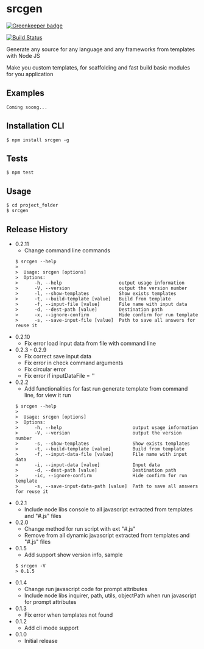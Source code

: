 srcgen
=========

[![Greenkeeper badge](https://badges.greenkeeper.io/EndyKaufman/srcgen.svg)](https://greenkeeper.io/)

[![Build Status](https://travis-ci.org/EndyKaufman/srcgen.svg?branch=master)](https://travis-ci.org/EndyKaufman/srcgen)

Generate any source for any language and any frameworks from templates with Node JS

Make you custom templates, for scaffolding and fast build basic modules for you application

## Examples

    Coming soong...

## Installation CLI

    $ npm install srcgen -g

## Tests

    $ npm test

## Usage

    $ cd project_folder
    $ srcgen    

## Release History 
* 0.2.11
    * Change command line commands
    ```
    $ srcgen --help
    >
    >  Usage: srcgen [options]
    >  Options:
    >      -h, --help                     output usage information
    >      -V, --version                  output the version number
    >      -l, --show-templates           Show exists templates
    >      -t, --build-template [value]   Build from template
    >      -f, --input-file [value]       File name with input data
    >      -d, --dest-path [value]        Destination path
    >      -x, --ignore-confirm           Hide confirm for run template
    >      -s, --save-input-file [value]  Path to save all answers for reuse it
    ```
* 0.2.10
    * Fix error load input data from file with command line
* 0.2.3 - 0.2.9
    * Fix correct save input data
    * Fix error in check command arguments
    * Fix circular error
    * Fix error if inputDataFile = ''
* 0.2.2
    * Add functionalities for fast run generate template from command line, for view it run
    ```
    $ srcgen --help
    >
    >  Usage: srcgen [options]
    >  Options:
    >      -h, --help                          output usage information
    >      -V, --version                       output the version number
    >      -s, --show-templates                Show exists templates
    >      -t, --build-template [value]        Build from template
    >      -f, --input-data-file [value]       File name with input data
    >      -i, --input-data [value]            Input data
    >      -d, --dest-path [value]             Destination path
    >      -ic, --ignore-confirm               Hide confirm for run template
    >      -s, --save-input-data-path [value]  Path to save all answers for reuse it
    ```
* 0.2.1
    * Include node libs console to all javascript extracted from templates and "#.js" files
* 0.2.0
    * Change method for run script with ext "#.js"
    * Remove from all dynamic javascript extracted from templates and "#.js" files
* 0.1.5
    * Add support show version info, sample
    ```
    $ srcgen -V
    > 0.1.5
    ```
* 0.1.4 
    * Change run javascript code for prompt attributes
    * Include node libs inquirer, path, utils, objectPath when run javascript for prompt attributes
* 0.1.3 
    * Fix error when templates not found
* 0.1.2 
    * Add cli mode support
* 0.1.0 
    * Initial release